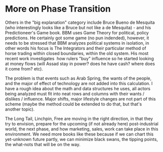 # More on Phase Transition

Others in the "big explanation" category include Bruce Bueno de Mesquita (who interestingly looks like a Bruce but not like a de Mesquita) - and his Predictioneer's Game book. BBM uses Game Theory for political, policy predictions. He certainly got some game (no pun indended), however, it needs to be stressed that BBM analyzes political systems in isolation, in other words his focus is The Integrators and their particular method of horse trading within closed boundaries, within the old system. His most recent work investigates  how rulers "buy" influence so he started looking at money flows (will Assad stay in power? does he have cash? where does it come from? etc).

The problem is that events such as Arab Spring, the wants of the people, and the major of effect of technology are not added into this calculation. I have a rough idea about the math and data structures he uses, all actors being analyzed must fit into neat rows and columns with their wants / dislikes / influence. Major shifts, major lifestyle changes are not part of this scheme (maybe the method could be extended to do that, but that's another topic). 

The Long Tail, Linchpin, Free are moving in the right direction, in that they try to envision, prepare for the upcoming (if not already here) post-industrial world, the next phase, and how marketing, sales, work can take place in this environment. We need more books like these because if we can chart this yet-unknown future partly, we can minimize black swans, the tipping points, the what-nots that will be on the way.













